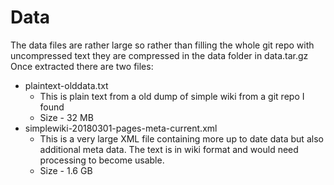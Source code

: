 # Data
The data files are rather large so rather than filling the whole git repo with uncompressed text they are compressed in the data folder in data.tar.gz 
Once extracted there are two files:
* plaintext-olddata.txt
    * This is plain text from a old dump of simple wiki from a git repo I found 
    * Size - 32 MB
* simplewiki-20180301-pages-meta-current.xml 
    * This is a very large XML file containing more up to date data but also additional meta data. The text is in wiki format and would need processing to become usable.
    * Size - 1.6 GB

